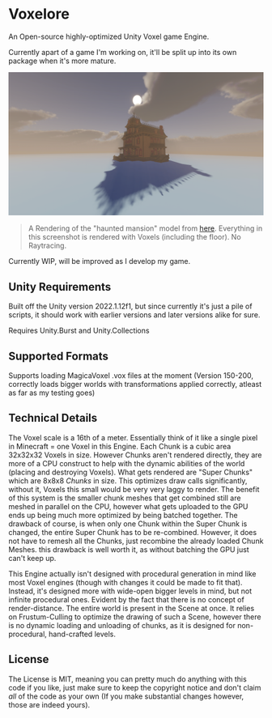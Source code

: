 # Voxelore

An Open-source highly-optimized Unity Voxel game Engine.

Currently apart of a game I'm working on, it'll be split up into its own package when it's more mature.

![screenshot](screenshot.png)

> A Rendering of the "haunted mansion" model from [here](https://github.com/kluchek/vox-models). Everything in this screenshot is rendered with Voxels (including the floor). No Raytracing.

Currently WIP, will be improved as I develop my game.

## Unity Requirements

Built off the Unity version 2022.1.12f1, but since currently it's just a pile of scripts, it should work with earlier versions and later versions alike for sure.

Requires Unity.Burst and Unity.Collections

## Supported Formats

Supports loading MagicaVoxel .vox files at the moment (Version 150-200, correctly loads bigger worlds with transformations applied correctly, atleast as far as my testing goes)

## Technical Details

The Voxel scale is a 16th of a meter. Essentially think of it like a single pixel in Minecraft = one Voxel in this Engine. Each Chunk is a cubic area 32x32x32 Voxels in size. However Chunks aren't rendered directly, they are more of a CPU construct to help with the dynamic abilities of the world (placing and destroying Voxels). What gets rendered are "Super Chunks" which are 8x8x8 *Chunks* in size. This optimizes draw calls significantly, without it, Voxels this small would be very very laggy to render. The benefit of this system is the smaller chunk meshes that get combined still are meshed in parallel on the CPU, however what gets uploaded to the GPU ends up being much more optimized by being batched together. The drawback of course, is when only one Chunk within the Super Chunk is changed, the entire Super Chunk has to be re-combined. However, it does not have to remesh all the Chunks, just recombine the already loaded Chunk Meshes. this drawback is well worth it, as without batching the GPU just can't keep up.

This Engine actually isn't designed with procedural generation in mind like most Voxel engines (though with changes it could be made to fit that). Instead, it's designed more with wide-open bigger levels in mind, but not infinite procedural ones. Evident by the fact that there is no concept of render-distance. The entire world is present in the Scene at once. It relies on Frustum-Culling to optimize the drawing of such a Scene, however there is no dynamic loading and unloading of chunks, as it is designed for non-procedural, hand-crafted levels.

## License

The License is MIT, meaning you can pretty much do anything with this code if you like, just make sure to keep the copyright notice and don't claim *all* of the code as your own (If you make substantial changes however, those are indeed yours).

